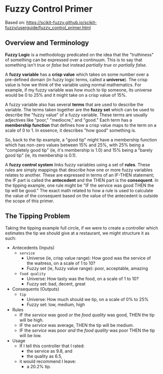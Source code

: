 # Fuzzy Control Primer

Based on: https://scikit-fuzzy.github.io/scikit-fuzzy/userguide/fuzzy_control_primer.html

Overview and Terminology
-------------------------

**Fuzzy Logic** is a methodology predicated on the idea that the "truthiness"
of something can be expressed over a continuum.  This is to say that something
isn't *true* or *false* but instead *partially true* or *partially false*.

A **fuzzy variable** has a **crisp value** which takes on some number
over a pre-defined domain (in fuzzy logic terms, called a **universe**).
The crisp value is how we think of the variable using normal mathematics.
For example, if my fuzzy variable was how much to tip someone, its universe
would be 0 to 25% and it might take on a crisp value of 15%.

A fuzzy variable also has several **terms** that are used to describe the
variable.  The terms taken together are the **fuzzy set** which can be used to
describe the "fuzzy value" of a fuzzy variable.  These terms are usually
adjectives like "poor," "mediocre," and "good."  Each term has
a **membership function** that defines how a crisp value maps to the term on a
scale of 0 to 1.  In essence, it describes "how good" something is.

So, back to the tip example, a "good tip" might have a membership function
which has non-zero values between 15% and 25%, with 25% being a "completely
good tip" (ie, it's membership is 1.0) and 15% being a "barely good tip"
(ie, its membership is 0.1).

A **fuzzy control system** links fuzzy variables using a set of **rules**.
These rules are simply mappings that describe how one or more fuzzy variables
relates to another.  These are expressed in terms of an IF-THEN statement;
the IF part is called the **antecedent** and the THEN part is the
**consequent**.  In the tipping example, one rule might be "IF the service
was good THEN the tip will be good."  The exact math related to how
a rule is used to calculate the value of the consequent based on the value
of the antecedent is outside the scope of this primer.


The Tipping Problem
-------------------

Taking the tipping example full circle, if we were to create a controller which
estimates the tip we should give at a restaurant, we might structure it as such:

* Antecedents (Inputs)
   - `service`
      * Universe (ie, crisp value range): How good was the service of the waitress, on a scale of 1 to 10?
      * Fuzzy set (ie, fuzzy value range): poor, acceptable, amazing
   - `food quality`
      * Universe: How tasty was the food, on a scale of 1 to 10?
      * Fuzzy set: bad, decent, great
* Consequents (Outputs)
   - `tip`
      * Universe: How much should we tip, on a scale of 0% to 25%
      * Fuzzy set: low, medium, high
* Rules
   - IF the *service* was good  *or* the *food quality* was good, THEN the tip will be high.
   - IF the *service* was average, THEN the tip will be medium.
   - IF the *service* was poor *and* the *food quality* was poor THEN the tip will be low.
* Usage
   - If I tell this controller that I rated:
      * the service as 9.8, and
      * the quality as 6.5,
   - it would recommend I leave:
      * a 20.2% tip.

